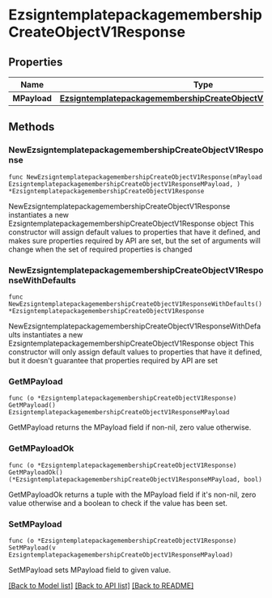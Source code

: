 # EzsigntemplatepackagemembershipCreateObjectV1Response

## Properties

Name | Type | Description | Notes
------------ | ------------- | ------------- | -------------
**MPayload** | [**EzsigntemplatepackagemembershipCreateObjectV1ResponseMPayload**](EzsigntemplatepackagemembershipCreateObjectV1ResponseMPayload.md) |  | 

## Methods

### NewEzsigntemplatepackagemembershipCreateObjectV1Response

`func NewEzsigntemplatepackagemembershipCreateObjectV1Response(mPayload EzsigntemplatepackagemembershipCreateObjectV1ResponseMPayload, ) *EzsigntemplatepackagemembershipCreateObjectV1Response`

NewEzsigntemplatepackagemembershipCreateObjectV1Response instantiates a new EzsigntemplatepackagemembershipCreateObjectV1Response object
This constructor will assign default values to properties that have it defined,
and makes sure properties required by API are set, but the set of arguments
will change when the set of required properties is changed

### NewEzsigntemplatepackagemembershipCreateObjectV1ResponseWithDefaults

`func NewEzsigntemplatepackagemembershipCreateObjectV1ResponseWithDefaults() *EzsigntemplatepackagemembershipCreateObjectV1Response`

NewEzsigntemplatepackagemembershipCreateObjectV1ResponseWithDefaults instantiates a new EzsigntemplatepackagemembershipCreateObjectV1Response object
This constructor will only assign default values to properties that have it defined,
but it doesn't guarantee that properties required by API are set

### GetMPayload

`func (o *EzsigntemplatepackagemembershipCreateObjectV1Response) GetMPayload() EzsigntemplatepackagemembershipCreateObjectV1ResponseMPayload`

GetMPayload returns the MPayload field if non-nil, zero value otherwise.

### GetMPayloadOk

`func (o *EzsigntemplatepackagemembershipCreateObjectV1Response) GetMPayloadOk() (*EzsigntemplatepackagemembershipCreateObjectV1ResponseMPayload, bool)`

GetMPayloadOk returns a tuple with the MPayload field if it's non-nil, zero value otherwise
and a boolean to check if the value has been set.

### SetMPayload

`func (o *EzsigntemplatepackagemembershipCreateObjectV1Response) SetMPayload(v EzsigntemplatepackagemembershipCreateObjectV1ResponseMPayload)`

SetMPayload sets MPayload field to given value.



[[Back to Model list]](../README.md#documentation-for-models) [[Back to API list]](../README.md#documentation-for-api-endpoints) [[Back to README]](../README.md)


